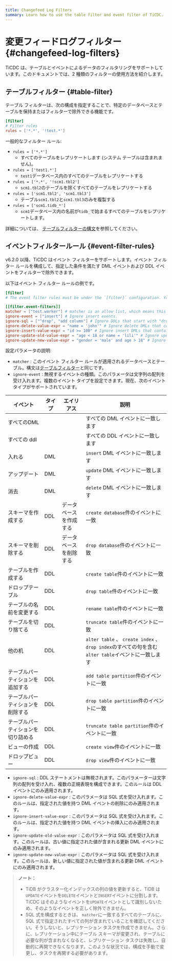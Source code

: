 ```yaml
---
title: Changefeed Log Filters
summary: Learn how to use the table filter and event filter of TiCDC.
---
```


# 変更フィードログフィルター {#changefeed-log-filters}

TiCDC は、テーブルとイベントによるデータのフィルタリングをサポートしています。このドキュメントでは、2 種類のフィルターの使用方法を紹介します。

## テーブルフィルター {#table-filter}

テーブル フィルターは、次の構成を指定することで、特定のデータベースとテーブルを保持またはフィルターで除外できる機能です。

```toml
[filter]
# Filter rules
rules = ['*.*', '!test.*']
```

一般的なフィルター ルール:

-   `rules = ['*.*']`
    -   すべてのテーブルをレプリケートします (システム テーブルは含まれません)。
-   `rules = ['test1.*']`
    -   `test1`データベース内のすべてのテーブルをレプリケートする
-   `rules = ['*.*', '!scm1.tbl2']`
    -   `scm1.tbl2`のテーブルを除くすべてのテーブルをレプリケートする
-   `rules = ['scm1.tbl2', 'scm1.tbl3']`
    -   テーブル`scm1.tbl2`と`scm1.tbl3`のみを複製する
-   `rules = ['scm1.tidb_*']`
    -   `scm1`データベース内の名前が`tidb_`で始まるすべてのテーブルをレプリケートします。

詳細については、 [<a href="/table-filter.md#syntax">テーブルフィルターの構文</a>](/table-filter.md#syntax)を参照してください。

## イベントフィルタールール {#event-filter-rules}

v6.2.0 以降、TiCDC はイベント フィルターをサポートします。イベント フィルター ルールを構成して、指定した条件を満たす DML イベントおよび DDL イベントをフィルターで除外できます。

以下はイベント フィルター ルールの例です。

```toml
[filter]
# The event filter rules must be under the `[filter]` configuration. You can configure multiple event filters at the same time.

[[filter.event-filters]]
matcher = ["test.worker"] # matcher is an allow list, which means this rule only applies to the worker table in the test database.
ignore-event = ["insert"] # Ignore insert events.
ignore-sql = ["^drop", "add column"] # Ignore DDLs that start with "drop" or contain "add column".
ignore-delete-value-expr = "name = 'john'" # Ignore delete DMLs that contain the condition "name = 'john'".
ignore-insert-value-expr = "id >= 100" # Ignore insert DMLs that contain the condition "id >= 100".
ignore-update-old-value-expr = "age < 18 or name = 'lili'" # Ignore update DMLs whose old value contains "age < 18" or "name = 'lili'".
ignore-update-new-value-expr = "gender = 'male' and age > 18" # Ignore update DMLs whose new value contains "gender = 'male'" and "age > 18".
```

設定パラメータの説明:

-   `matcher` : このイベント フィルター ルールが適用されるデータベースとテーブル。構文は[<a href="/table-filter.md">テーブルフィルター</a>](/table-filter.md)と同じです。
-   `ignore-event` : 無視するイベントの種類。このパラメータは文字列の配列を受け入れます。複数のイベント タイプを設定できます。現在、次のイベント タイプがサポートされています。

| イベント              | タイプ | エイリアス       | 説明                                                                            |
| ----------------- | --- | ----------- | ----------------------------------------------------------------------------- |
| すべてのDML           |     |             | すべての DML イベントに一致します                                                           |
| すべての ddl          |     |             | すべての DDL イベントに一致します                                                           |
| 入れる               | DML |             | `insert` DML イベントに一致します                                                       |
| アップデート            | DML |             | `update` DML イベントに一致します                                                       |
| 消去                | DML |             | `delete` DML イベントに一致します                                                       |
| スキーマを作成する         | DDL | データベースを作成する | `create database`件のイベントに一致                                                    |
| スキーマを削除する         | DDL | データベースを削除する | `drop database`件のイベントに一致                                                      |
| テーブルを作成する         | DDL |             | `create table`件のイベントに一致                                                       |
| ドロップテーブル          | DDL |             | `drop table`件のイベントに一致                                                         |
| テーブルの名前を変更する      | DDL |             | `rename table`件のイベントに一致                                                       |
| テーブルを切り捨てる        | DDL |             | `truncate table`件のイベントに一致                                                     |
| 他の机               | DDL |             | `alter table` 、 `create index` 、 `drop index`のすべての句を含む`alter table`イベントに一致します |
| テーブルパーティションを追加する  | DDL |             | `add table partition`件のイベントに一致                                                |
| テーブルパーティションを削除する  | DDL |             | `drop table partition`件のイベントに一致                                               |
| テーブルパーティションを切り詰める | DDL |             | `truncate table partition`件のイベントに一致                                           |
| ビューの作成            | DDL |             | `create view`件のイベントに一致                                                        |
| ドロップビュー           | DDL |             | `drop view`件のイベントに一致                                                          |

-   `ignore-sql` : DDL ステートメントは無視されます。このパラメーターは文字列の配列を受け入れ、複数の正規表現を構成できます。このルールは DDL イベントにのみ適用されます。
-   `ignore-delete-value-expr` : このパラメータは SQL 式を受け入れます。このルールは、指定された値を持つ DML イベントの削除にのみ適用されます。
-   `ignore-insert-value-expr` : このパラメータは SQL 式を受け入れます。このルールは、指定された値を持つ DML イベントの挿入にのみ適用されます。
-   `ignore-update-old-value-expr` : このパラメータは SQL 式を受け入れます。このルールは、古い値に指定された値が含まれる更新 DML イベントにのみ適用されます。
-   `ignore-update-new-value-expr` : このパラメータは SQL 式を受け入れます。このルールは、新しい値に指定された値が含まれる更新 DML イベントにのみ適用されます。

> **ノート：**
>
> -   TiDB がクラスター化インデックスの列の値を更新すると、TiDB は`UPDATE`イベントを`DELETE`イベントと`INSERT`イベントに分割します。 TiCDC はそのようなイベントを`UPDATE`イベントとして識別しないため、そのようなイベントを正しく除外できません。
> -   SQL 式を構成するときは、 `matcher`に一致するすべてのテーブルに、SQL 式で指定されたすべての列が含まれていることを確認してください。そうしないと、レプリケーション タスクを作成できません。さらに、レプリケーション中にテーブル スキーマが変更され、テーブルに必要な列が含まれなくなると、レプリケーション タスクは失敗し、自動的に再開できなくなります。このような状況では、構成を手動で変更し、タスクを再開する必要があります。
